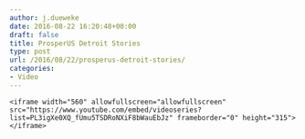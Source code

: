 ```yaml
---
author: j.dueweke
date: 2016-08-22 16:20:48+00:00
draft: false
title: ProsperUS Detroit Stories
type: post
url: /2016/08/22/prosperus-detroit-stories/
categories:
- Video
---
```


`<iframe width="560" allowfullscreen="allowfullscreen" src="https://www.youtube.com/embed/videoseries?list=PL3igXe0XQ_fUmu5TSDRoNXiF8bWauEbJz" frameborder="0" height="315"></iframe>`
